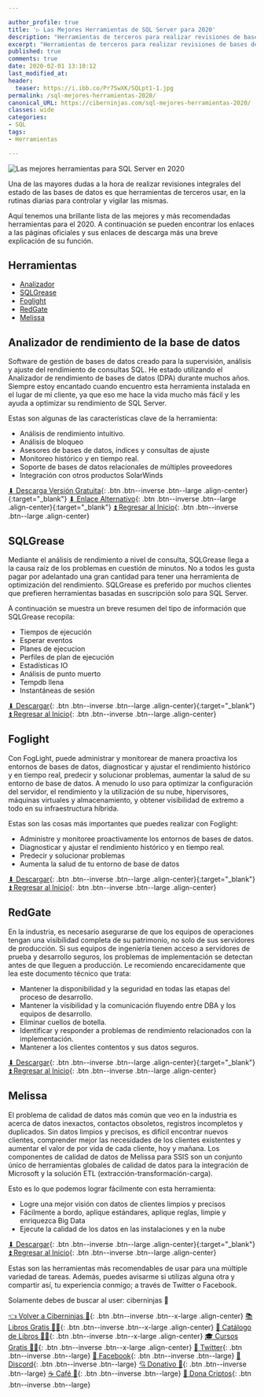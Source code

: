 ```yaml
---

author_profile: true
title: '▷ Las Mejores Herramientas de SQL Server para 2020'
description: "Herramientas de terceros para realizar revisiones de bases de datos desde un servidor de SQL"
excerpt: "Herramientas de terceros para realizar revisiones de bases de datos desde un servidor de SQL"
published: true
comments: true
date: 2020-02-01 13:10:12
last_modified_at: 
header:
  teaser: https://i.ibb.co/Pr7SwXK/SQLpt1-1.jpg
permalink: /sql-mejores-herramientas-2020/
canonical_URL: https://ciberninjas.com/sql-mejores-herramientas-2020/
classes: wide
categories:
- SQL
tags:
- Herramientas

---
```


![](https://i.ibb.co/Pr7SwXK/SQLpt1-1.jpg "Las mejores herramientas para SQL Server en 2020")

Una de las mayores dudas a la hora de realizar revisiones integrales del estado de las bases de datos es que herramientas de terceros usar, en la rutinas diarias para controlar y vigilar las mismas.

Aquí tenemos una brillante lista de las mejores y más recomendadas herramientas para el 2020. A continuación se pueden encontrar los enlaces a las páginas oficiales y sus enlaces de descarga más una breve explicación de su función.

## Herramientas

* [Analizador](/sql-mejores-herramientas-2020/#analizador-de-rendimiento-de-la-base-de-datos)
* [SQLGrease](/sql-mejores-herramientas-2020/#sqlgrease)
* [Foglight](/sql-mejores-herramientas-2020/#foglight)
* [RedGate](/sql-mejores-herramientas-2020/#redgate)
* [Melissa](/sql-mejores-herramientas-2020/#melissa)

## Analizador de rendimiento de la base de datos

Software de gestión de bases de datos creado para la supervisión, análisis y ajuste del rendimiento de consultas SQL. He estado utilizando el Analizador de rendimiento de bases de datos (DPA) durante muchos años. Siempre estoy encantado cuando encuentro esta herramienta instalada en el lugar de mi cliente, ya que eso me hace la vida mucho más fácil y les ayuda a optimizar su rendimiento de SQL Server.

Estas son algunas de las características clave de la herramienta:

- Análisis de rendimiento intuitivo.
- Análisis de bloqueo
- Asesores de bases de datos, índices y consultas de ajuste
- Monitoreo histórico y en tiempo real.
- Soporte de bases de datos relacionales de múltiples proveedores
- Integración con otros productos SolarWinds

[⬇ Descarga Versión Gratuita](https://www.solarwinds.com/database-performance-analyzer/registration?){: .btn .btn--inverse .btn--large .align-center}{:target="_blank"} [⬇ Enlace Alternativo](https://www.solarwinds.com/free-tools/database-performance-analyzer-free){: .btn .btn--inverse .btn--large .align-center}{:target="_blank"} [⏫ Regresar al Inicio](/sql-mejores-herramientas-2020/#herramientas){: .btn .btn--inverse .btn--large .align-center}

## SQLGrease

Mediante el análisis de rendimiento a nivel de consulta, SQLGrease llega a la causa raíz de los problemas en cuestión de minutos. No a todos les gusta pagar por adelantado una gran cantidad para tener una herramienta de optimización del rendimiento. SQLGrease es preferido por muchos clientes que prefieren herramientas basadas en suscripción solo para SQL Server.

A continuación se muestra un breve resumen del tipo de información que SQLGrease recopila:

- Tiempos de ejecución
- Esperar eventos
- Planes de ejecucion
- Perfiles de plan de ejecución
- Estadísticas IO
- Análisis de punto muerto
- Tempdb llena
- Instantáneas de sesión

[⬇ Descargar](https://sqlgrease.com/Home/PricingOptions?){: .btn .btn--inverse .btn--large .align-center}{:target="_blank"} [⏫ Regresar al Inicio](/sql-mejores-herramientas-2020/#herramientas){: .btn .btn--inverse .btn--large .align-center}

## Foglight

Con FogLight, puede administrar y monitorear de manera proactiva los entornos de bases de datos, diagnosticar y ajustar el rendimiento histórico y en tiempo real, predecir y solucionar problemas, aumentar la salud de su entorno de base de datos. A menudo lo uso para optimizar la configuración del servidor, el rendimiento y la utilización de su nube, hipervisores, máquinas virtuales y almacenamiento, y obtener visibilidad de extremo a todo en su infraestructura híbrida.

Estas son las cosas más importantes que puedes realizar con Foglight:

- Administre y monitoree proactivamente los entornos de bases de datos.
- Diagnosticar y ajustar el rendimiento histórico y en tiempo real.
- Predecir y solucionar problemas
- Aumenta la salud de tu entorno de base de datos

[⬇ Descargar](https://www.quest.com/register/55612/){: .btn .btn--inverse .btn--large .align-center}{:target="_blank"} [⏫ Regresar al Inicio](/sql-mejores-herramientas-2020/#herramientas){: .btn .btn--inverse .btn--large .align-center}

## RedGate

En la industria, es necesario asegurarse de que los equipos de operaciones tengan una visibilidad completa de su patrimonio, no solo de sus servidores de producción. Si sus equipos de ingeniería tienen acceso a servidores de prueba y desarrollo seguros, los problemas de implementación se detectan antes de que lleguen a producción. Le recomiendo encarecidamente que lea este documento técnico que trata:

- Mantener la disponibilidad y la seguridad en todas las etapas del proceso de desarrollo.
- Mantener la visibilidad y la comunicación fluyendo entre DBA y los equipos de desarrollo.
- Eliminar cuellos de botella.
- Identificar y responder a problemas de rendimiento relacionados con la implementación.
- Mantener a los clientes contentos y sus datos seguros.

[⬇ Descargar](https://www.red-gate.com/products/dba/sql-monitor/entrypage/improve-your-deployment-performance){: .btn .btn--inverse .btn--large .align-center}{:target="_blank"} [⏫ Regresar al Inicio](/sql-mejores-herramientas-2020/#herramientas){: .btn .btn--inverse .btn--large .align-center}

## Melissa

El problema de calidad de datos más común que veo en la industria es acerca de datos inexactos, contactos obsoletos, registros incompletos y duplicados. Sin datos limpios y precisos, es difícil encontrar nuevos clientes, comprender mejor las necesidades de los clientes existentes y aumentar el valor de por vida de cada cliente, hoy y mañana. Los componentes de calidad de datos de Melissa para SSIS son un conjunto único de herramientas globales de calidad de datos para la integración de Microsoft y la solución ETL (extracción-transformación-carga).

Esto es lo que podemos lograr fácilmente con esta herramienta:

- Logre una mejor visión con datos de clientes limpios y precisos
- Fácilmente a bordo, aplique estándares, aplique reglas, limpie y enriquezca Big Data
- Ejecute la calidad de los datos en las instalaciones y en la nube

[⬇ Descargar](https://www.melissa.com/pricing/){: .btn .btn--inverse .btn--large .align-center}{:target="_blank"} [⏫ Regresar al Inicio](/sql-mejores-herramientas-2020/#herramientas){: .btn .btn--inverse .btn--large .align-center}

Estas son las herramientas más recomendables de usar para una múltiple variedad de tareas. Además, puedes avisarme si utilizas alguna otra y compartir así, tu experiencia conmigo; a través de Twitter o Facebook. 

Solamente debes de buscar al user: ciberninjas 🤞

[👈 Volver a Ciberninjas 🏡](/){: .btn .btn--inverse .btn--x-large .align-center}
[📚 Libros Gratis 🕵️‍♂️](/biblioteca-de-programacion-y-tecnologia/#page-title){: .btn .btn--inverse .btn--x-large .align-center}
[🛒 Catálogo de Libros 👨‍💻](/libros/#page-title){: .btn .btn--inverse .btn--x-large .align-center}
[🎓 Cursos Gratis 👨‍🏫](/cursos-tecnologia/#page-title){: .btn .btn--inverse .btn--x-large .align-center}
[🐤 Twitter](https://kutt.it/ciberninjast){: .btn .btn--inverse .btn--large} [📘 Facebook](https://kutt.it/cibercursos){: .btn .btn--inverse .btn--large} [💭 Discord](https://kutt.it/ciberninjas_discord){: .btn .btn--inverse .btn--large} [💘 Donativo 🥰](https://kutt.it/donativo){: .btn .btn--inverse .btn--large} [☕ Café 👏](https://kutt.it/Cafe){: .btn .btn--inverse .btn--large} [🎁 Dona Criptos](https://kutt.it/ciberninjas_discord){: .btn .btn--inverse .btn--large}
